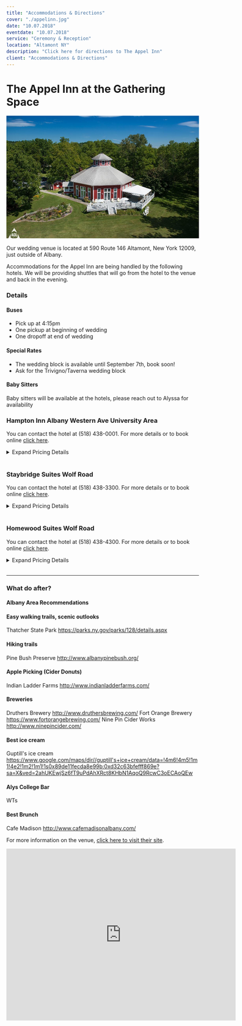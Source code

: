 ```yaml
---
title: "Accommodations & Directions"
cover: "./appelinn.jpg"
date: "10.07.2018"
eventdate: "10.07.2018"
service: "Ceremony & Reception"
location: "Altamont NY"
description: "Click here for directions to The Appel Inn"
client: "Accommodations & Directions"
---
```

# The Appel Inn at the Gathering Space

![Appel Inn Birds Eye](./appelinn.jpg)

Our wedding venue is located at 590 Route 146 Altamont, New York 12009, just outside of Albany.

Accommodations for the Appel Inn are being handled by the following hotels. We will be providing shuttles that will go from the hotel to the venue and back in the evening.

### Details

#### Buses

* Pick up at 4:15pm
* One pickup at beginning of wedding
* One dropoff at end of wedding

#### Special Rates

* The wedding block is available until September 7th, book soon!
* Ask for the Trivigno/Taverna wedding block

#### Baby Sitters

Baby sitters will be available at the hotels, please reach out to Alyssa for availability

### Hampton Inn Albany Western Ave University Area
You can contact the hotel at (518) 438-0001. For more details or to book online [click here](http://www.albanywesternaveuniversityarea.hamptoninn.com/).

<details>
 <summary>Expand Pricing Details</summary>

| Room | Rate |
| ------------- | ------------- |
| Two Queens Studio  | $134.00  |
| One King One Sofa Bed  | $134.00  |
| One King Bed  | $134.00  |
| One King Parlor Suite  | $154.00  |
</details>
<br>

### Staybridge Suites Wolf Road
You can contact the hotel at (518) 438-3300. For more details or to book online [click here](http://www.ihg.com/staybridge/hotels/us/en/albany/albee/hoteldetail?cm_mmc=GoogleMaps-_-sb-_-USEN-_-albee).

<details>
 <summary>Expand Pricing Details</summary>

| Room | Rate |
| ------------- | ------------- |
| King One Bedroom  | $154.00  |
| King Studio  | $154.00  |
| Two Queens One Bedroom  | $164.00  |
| Two Queens Studio  | $164.00  |
</details>
<br>

### Homewood Suites Wolf Road
You can contact the hotel at (518) 438-4300. For more details or to book online [click here](http://homewoodsuites3.hilton.com/en/hotels/new-york/homewood-suites-by-hilton-albany-ALBHWHW/index.html).

<details>
 <summary>Expand Pricing Details</summary>

| Room | Rate |
| ------------- | ------------- |
| King One Bedroom  | $144.00  |
| King Studio  | $144.00  |
| Two Queens One Bedroom  | $154.00  |
| Two Queens Studio  | $154.00  |
</details>
<br>

----

### What do after?

#### Albany Area Recommendations

#### Easy walking trails, scenic outlooks
Thatcher State Park
https://parks.ny.gov/parks/128/details.aspx

#### Hiking trails
Pine Bush Preserve
http://www.albanypinebush.org/

#### Apple Picking (Cider Donuts)
Indian Ladder Farms
http://www.indianladderfarms.com/

#### Breweries
Druthers Brewery
http://www.druthersbrewing.com/
Fort Orange Brewery
https://www.fortorangebrewing.com/
Nine Pin Cider Works
http://www.ninepincider.com/

#### Best ice cream
Guptill's ice cream
https://www.google.com/maps/dir//guptill's+ice+cream/data=!4m6!4m5!1m1!4e2!1m2!1m1!1s0x89de11fecda8e99b:0xd32c63bfefff869e?sa=X&ved=2ahUKEwjSz6fT9uPdAhXRct8KHbN1AqoQ9RcwC3oECAoQEw

#### Alys College Bar
WTs

#### Best Brunch
Cafe Madison
http://www.cafemadisonalbany.com/

For more information on the venue, [click here to visit their site](https://www.appelinn.com/weddings-events).

<iframe src="https://www.google.com/maps/embed?pb=!1m18!1m12!1m3!1d2931.716754691895!2d-73.98767304849005!3d42.7097179208375!2m3!1f0!2f0!3f0!3m2!1i1024!2i768!4f13.1!3m3!1m2!1s0x89de771dae5e3ae7%3A0x3a61e56fdfb31fc5!2sAppel+Inn!5e0!3m2!1sen!2sus!4v1509999823604" width="600" height="450" frameborder="0" style="border:0" allowfullscreen></iframe>
